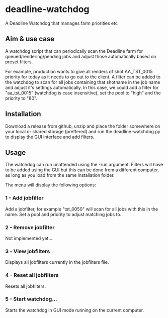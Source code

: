 # deadline-watchdog
 A Deadline Watchdog that manages farm priorities etc


## Aim & use case
A watchdog script that can periodically scan the Deadline farm for queued/rendering/pending jobs and adjust those automatically based on preset filters.

For example, production wants to give all renders of shot AA_TST_0015 priority for today as it needs to go out to the client.
A filter can be added to the watchdog to scan for all jobs containing that shotname in the job name and adjust it's settings automatically.
In this case, we could add a filter for "aa_tst_0015" (watchdog is case insensitive), set the pool to "high" and the priority to "80".


## Installation
Download a release from github, unzip and place the folder somewhere on your local or shared storage (preffered) and run the deadline-watchdog.py to display the GUI interface and add filters.


## Usage
The watchdog can run unattended using the -run argument. 
Filters will have to be added using the GUI but this can be done from a different computer, as long as you load from the same installation folder.

The menu will display the following options:

### 1 - Add jobfilter
Add a jobfilter, for example "tst_0050" will scan for all jobs with this in the name.
Set a pool and priority to adjust matching jobs to.

### 2 - Remove jobfilter
Not implemented yet...

### 3 - View jobfilters
Displays all jobfilters currently in the jobfilters file.

### 4 - Reset all jobfilters
Resets all jobfilters.

### 5 - Start watchdog...
Starts the watchdog in GUI mode running on the current computer.
